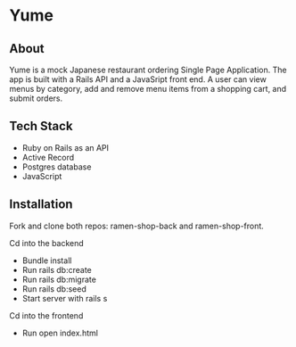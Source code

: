 # Yume 

<h2>About</h2>

Yume is a mock Japanese restaurant ordering Single Page Application. The app is built with a Rails API and a JavaSript front end. A user can view menus by category, add and remove menu items from a shopping cart, and submit orders. 

<h2>Tech Stack</h2>

- Ruby on Rails as an API
- Active Record
- Postgres database
- JavaScript

<h2>Installation</h2>

Fork and clone both repos: ramen-shop-back and ramen-shop-front.

Cd into the backend 
- Bundle install 
- Run rails db:create 
- Run rails db:migrate 
- Run rails db:seed 
- Start server with rails s 

Cd into the frontend 
- Run open index.html
